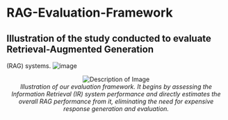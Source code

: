 # RAG-Evaluation-Framework


## Illustration of the study conducted to evaluate Retrieval-Augmented Generation
(RAG) systems.
![image](https://github.com/user-attachments/assets/eeb31faf-cf0d-440d-b486-5d3955399632)

<p align="center">
  <img src="https://github.com/user-attachments/assets/5e99bdcc-5e0b-4186-9078-bea1c1e3f2bb" alt="Description of Image" />
  <br>
  <em>Illustration of our evaluation framework. It begins by assessing the Information
Retrieval (IR) system performance and directly estimates the overall RAG
performance from it, eliminating the need for expensive response generation and evaluation.</em>
</p>
